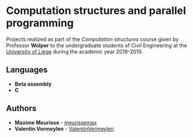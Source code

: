 # Computation structures and parallel programming 

Projects realized as part of the *Computation structures* course given by Professor **Wolper** to the undergraduate students of Civil Engineering at the [University of Liège](https://www.uliege.be/) during the academic year 2018-2019.

## Languages

* **Beta assembly**
* **C**

## Authors

* **Maxime Meurisse** - [meurissemax](https://github.com/meurissemax)
* **Valentin Vermeylen** - [ValentinVermeylen](https://github.com/ValentinVermeylen)
